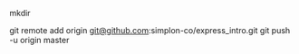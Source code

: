 mkdir 


git remote add origin git@github.com:simplon-co/express_intro.git
git push -u origin master
